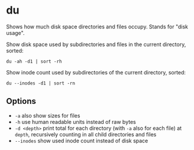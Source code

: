 # du

Shows how much disk space directories and files occupy. Stands for "disk usage".

Show disk space used by subdirectories and files in the current
directory, sorted:

`du -ah -d1 | sort -rh`

Show inode count used by subdirectories of the current directory,
sorted:

`du --inodes -d1 | sort -rn`

## Options

* `-a` also show sizes for files
* `-h` use human readable units instead of raw bytes
* `-d <depth>` print total for each directory (with `-a` also for each file) at `depth`, recursively counting in all child directories and files
* `--inodes` show used inode count instead of disk space
